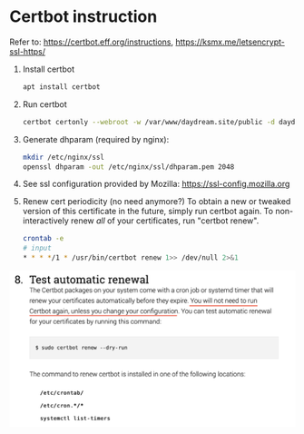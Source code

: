 # Certbot instruction

Refer to: <https://certbot.eff.org/instructions>, <https://ksmx.me/letsencrypt-ssl-https/>

1. Install certbot

   ```bash
   apt install certbot
   ```

2. Run certbot

   ```bash
   certbot certonly --webroot -w /var/www/daydream.site/public -d daydream.site --email wakenee@hotmail.com
   ```

3. Generate dhparam (required by nginx):

   ```bash
   mkdir /etc/nginx/ssl
   openssl dhparam -out /etc/nginx/ssl/dhparam.pem 2048
   ```

4. See ssl configuration provided by Mozilla: <https://ssl-config.mozilla.org>

5. Renew cert periodicity (no need anymore?)
   To obtain a new or tweaked version of this certificate in the future, simply run certbot again.
   To non-interactively renew *all* of your certificates, run "certbot renew".

   ```bash
   crontab -e
   # input
   * * * */1 * /usr/bin/certbot renew 1>> /dev/null 2>&1
   ```
   
  ![certbot-renew](./certbot-renew.png)
